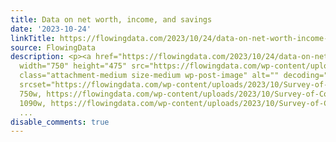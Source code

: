 ```yaml
---
title: Data on net worth, income, and savings
date: '2023-10-24'
linkTitle: https://flowingdata.com/2023/10/24/data-on-net-worth-income-and-savings/
source: FlowingData
description: <p><a href="https://flowingdata.com/2023/10/24/data-on-net-worth-income-and-savings/"><img
  width="750" height="475" src="https://flowingdata.com/wp-content/uploads/2023/10/Survey-of-Consumer-Finances-750x475.png"
  class="attachment-medium size-medium wp-post-image" alt="" decoding="async" fetchpriority="high"
  srcset="https://flowingdata.com/wp-content/uploads/2023/10/Survey-of-Consumer-Finances-750x475.png
  750w, https://flowingdata.com/wp-content/uploads/2023/10/Survey-of-Consumer-Finances-1090x690.png
  1090w, https://flowingdata.com/wp-content/uploads/2023/10/Survey-of-Consumer-Finances-210x133
  ...
disable_comments: true
---
```

<p><a href="https://flowingdata.com/2023/10/24/data-on-net-worth-income-and-savings/"><img width="750" height="475" src="https://flowingdata.com/wp-content/uploads/2023/10/Survey-of-Consumer-Finances-750x475.png" class="attachment-medium size-medium wp-post-image" alt="" decoding="async" fetchpriority="high" srcset="https://flowingdata.com/wp-content/uploads/2023/10/Survey-of-Consumer-Finances-750x475.png 750w, https://flowingdata.com/wp-content/uploads/2023/10/Survey-of-Consumer-Finances-1090x690.png 1090w, https://flowingdata.com/wp-content/uploads/2023/10/Survey-of-Consumer-Finances-210x133 ...